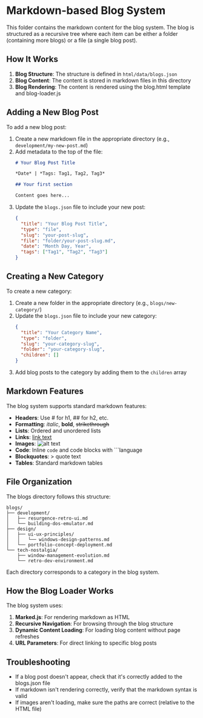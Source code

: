 # Markdown-based Blog System

This folder contains the markdown content for the blog system. The blog is structured as a recursive tree where each item can be either a folder (containing more blogs) or a file (a single blog post).

## How It Works

1. **Blog Structure**: The structure is defined in `html/data/blogs.json`
2. **Blog Content**: The content is stored in markdown files in this directory
3. **Blog Rendering**: The content is rendered using the blog.html template and blog-loader.js

## Adding a New Blog Post

To add a new blog post:

1. Create a new markdown file in the appropriate directory (e.g., `development/my-new-post.md`)
2. Add metadata to the top of the file:
   ```markdown
   # Your Blog Post Title
   
   *Date* | *Tags: Tag1, Tag2, Tag3*
   
   ## Your first section
   
   Content goes here...
   ```
3. Update the `blogs.json` file to include your new post:
   ```json
   {
     "title": "Your Blog Post Title",
     "type": "file",
     "slug": "your-post-slug",
     "file": "folder/your-post-slug.md",
     "date": "Month Day, Year",
     "tags": ["Tag1", "Tag2", "Tag3"]
   }
   ```

## Creating a New Category

To create a new category:

1. Create a new folder in the appropriate directory (e.g., `blogs/new-category/`)
2. Update the `blogs.json` file to include your new category:
   ```json
   {
     "title": "Your Category Name",
     "type": "folder",
     "slug": "your-category-slug",
     "folder": "your-category-slug",
     "children": []
   }
   ```
3. Add blog posts to the category by adding them to the `children` array

## Markdown Features

The blog system supports standard markdown features:

- **Headers**: Use # for h1, ## for h2, etc.
- **Formatting**: *italic*, **bold**, ~~strikethrough~~
- **Lists**: Ordered and unordered lists
- **Links**: [link text](url)
- **Images**: ![alt text](image-url)
- **Code**: Inline `code` and code blocks with ```language
- **Blockquotes**: > quote text
- **Tables**: Standard markdown tables

## File Organization

The blogs directory follows this structure:

```
blogs/
├── development/
│   ├── resurgence-retro-ui.md
│   └── building-dos-emulator.md
├── design/
│   ├── ui-ux-principles/
│   │   └── windows-design-patterns.md
│   └── portfolio-concept-deployment.md
└── tech-nostalgia/
    ├── window-management-evolution.md
    └── retro-dev-environment.md
```

Each directory corresponds to a category in the blog system.

## How the Blog Loader Works

The blog system uses:

1. **Marked.js**: For rendering markdown as HTML
2. **Recursive Navigation**: For browsing through the blog structure
3. **Dynamic Content Loading**: For loading blog content without page refreshes
4. **URL Parameters**: For direct linking to specific blog posts

## Troubleshooting

- If a blog post doesn't appear, check that it's correctly added to the blogs.json file
- If markdown isn't rendering correctly, verify that the markdown syntax is valid
- If images aren't loading, make sure the paths are correct (relative to the HTML file) 